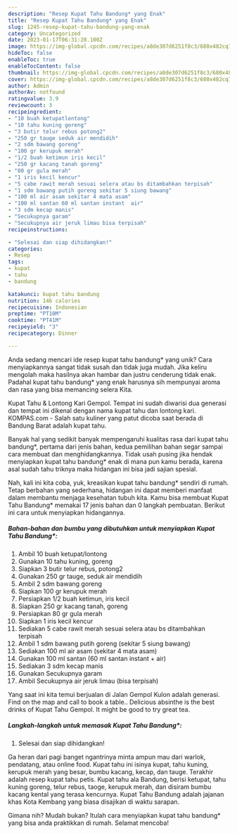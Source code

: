 ```yaml
---
description: "Resep Kupat Tahu Bandung* yang Enak"
title: "Resep Kupat Tahu Bandung* yang Enak"
slug: 1245-resep-kupat-tahu-bandung-yang-enak
category: Uncategorized
date: 2023-01-17T06:31:28.100Z
image: https://img-global.cpcdn.com/recipes/a8de307d6251f8c3/680x482cq70/kupat-tahu-bandung-foto-resep-utama.jpg
hideToc: false
enableToc: true
enableTocContent: false
thumbnail: https://img-global.cpcdn.com/recipes/a8de307d6251f8c3/680x482cq70/kupat-tahu-bandung-foto-resep-utama.jpg
cover: https://img-global.cpcdn.com/recipes/a8de307d6251f8c3/680x482cq70/kupat-tahu-bandung-foto-resep-utama.jpg
author: Admin
authorAv: notfound
ratingvalue: 3.9
reviewcount: 3
recipeingredient:
- "10 buah ketupatlontong"
- "10 tahu kuning goreng"
- "3 butir telur rebus potong2"
- "250 gr tauge seduk air mendidih"
- "2 sdm bawang goreng"
- "100 gr kerupuk merah"
- "1/2 buah ketimun iris kecil"
- "250 gr kacang tanah goreng"
- "80 gr gula merah"
- "1 iris kecil kencur"
- "5 cabe rawit merah sesuai selera atau bs ditambahkan terpisah"
- "1 sdm bawang putih goreng sekitar 5 siung bawang"
- "100 ml air asam sekitar 4 mata asam"
- "100 ml santan 60 ml santan instant  air"
- "3 sdm kecap manis"
- "Secukupnya garam"
- "Secukupnya air jeruk limau bisa terpisah"
recipeinstructions:

- "Selesai dan siap dihidangkan!"
categories:
- Resep
tags:
- kupat
- tahu
- bandung

katakunci: kupat tahu bandung 
nutrition: 146 calories
recipecuisine: Indonesian
preptime: "PT10M"
cooktime: "PT41M"
recipeyield: "3"
recipecategory: Dinner

---
```





Anda sedang mencari ide resep kupat tahu bandung* yang unik? Cara menyiapkannya sangat tidak susah dan tidak juga mudah. Jika keliru mengolah maka hasilnya akan hambar dan justru cenderung tidak enak. Padahal kupat tahu bandung* yang enak harusnya sih mempunyai aroma dan rasa yang bisa memancing selera Kita.





Kupat Tahu &amp; Lontong Kari Gempol. Tempat ini sudah diwarisi dua generasi dan tempat ini dikenal dengan nama kupat tahu dan lontong kari. KOMPAS.com - Salah satu kuliner yang patut dicoba saat berada di Bandung Barat adalah kupat tahu.

Banyak hal yang sedikit banyak mempengaruhi kualitas rasa dari kupat tahu bandung*, pertama dari jenis bahan, kedua pemilihan bahan segar sampai cara membuat dan menghidangkannya. Tidak usah pusing jika hendak menyiapkan kupat tahu bandung* enak di mana pun kamu berada, karena asal sudah tahu triknya maka hidangan ini bisa jadi sajian spesial.






Nah, kali ini kita coba, yuk, kreasikan kupat tahu bandung* sendiri di rumah. Tetap berbahan yang sederhana, hidangan ini dapat memberi manfaat dalam membantu menjaga kesehatan tubuh kita. Kamu bisa membuat Kupat Tahu Bandung* memakai 17 jenis bahan dan 0 langkah pembuatan. Berikut ini cara untuk menyiapkan hidangannya.

<!--inarticleads1-->

##### Bahan-bahan dan bumbu yang dibutuhkan untuk menyiapkan Kupat Tahu Bandung*:

1. Ambil 10 buah ketupat/lontong
1. Gunakan 10 tahu kuning, goreng
1. Siapkan 3 butir telur rebus, potong2
1. Gunakan 250 gr tauge, seduk air mendidih
1. Ambil 2 sdm bawang goreng
1. Siapkan 100 gr kerupuk merah
1. Persiapkan 1/2 buah ketimun, iris kecil
1. Siapkan 250 gr kacang tanah, goreng
1. Persiapkan 80 gr gula merah
1. Siapkan 1 iris kecil kencur
1. Sediakan 5 cabe rawit merah sesuai selera atau bs ditambahkan terpisah
1. Ambil 1 sdm bawang putih goreng (sekitar 5 siung bawang)
1. Sediakan 100 ml air asam (sekitar 4 mata asam)
1. Gunakan 100 ml santan (60 ml santan instant + air)
1. Sediakan 3 sdm kecap manis
1. Gunakan Secukupnya garam
1. Ambil Secukupnya air jeruk limau (bisa terpisah)


Yang saat ini kita temui berjualan di Jalan Gempol Kulon adalah generasi. Find on the map and call to book a table.. Delicious absinthe is the best drinks of Kupat Tahu Gempol. It might be good to try great tea. 

<!--inarticleads2-->

##### Langkah-langkah untuk memasak Kupat Tahu Bandung*:


1. Selesai dan siap dihidangkan!

Ga heran dari pagi banget ngantrinya minta ampun mau dari warlok, pendatang, atau online food. Kupat tahu ini isinya kupat, tahu kuning, kerupuk merah yang besar, bumbu kacang, kecap, dan tauge. Terakhir adalah resep kupat tahu petis. Kupat tahu ala Bandung, berisi ketupat, tahu kuning goreng, telur rebus, taoge, kerupuk merah, dan disiram bumbu kacang kental yang terasa kencurnya. Kupat Tahu Bandung adalah jajanan khas Kota Kembang yang biasa disajikan di waktu sarapan. 

Gimana nih? Mudah bukan? Itulah cara menyiapkan kupat tahu bandung* yang bisa anda praktikkan di rumah. Selamat mencoba!
